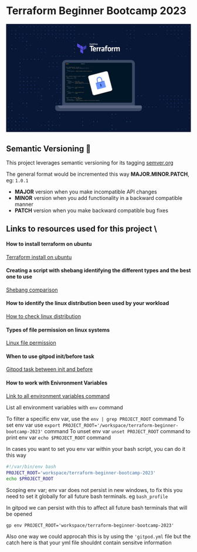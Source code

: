 # Terraform Beginner Bootcamp 2023

![Terraform Bootcamp](./images/terraform.jpg)
## Semantic Versioning :mage:

This project leverages semantic versioning for its tagging
[semver.org](https://semver.org/)

The general format would be incremented this way **MAJOR.MINOR.PATCH**, eg: `1.0.1`

- **MAJOR** version when you make incompatible API changes
- **MINOR** version when you add functionality in a backward compatible manner
- **PATCH** version when you make backward compatible bug fixes

## Links to resources used for this project \

#### How to install terraform on ubuntu
[Terraform install on ubuntu](https://developer.hashicorp.com/terraform/tutorials/aws-get-started/install-cli)

#### Creating a script with shebang identifying the different types and the best one to use
[Shebang comparison](https://www.cyberciti.biz/tips/finding-bash-perl-python-portably-using-env.html)

#### How to identify the linux distribution been used by your workload
[How to check linux distribution](https://www.tecmint.com/check-linux-os-version/#:~:text=The%20best%20way%20to%20determine,on%20almost%20all%20Linux%20systems.)

#### Types of file permission on linux systems
[Linux file permission](https://www.freecodecamp.org/news/file-permissions-in-linux-chmod-command-explained/)

#### When to use gitpod init/before task
[Gitpod task between init and before](https://www.gitpod.io/docs/configure/workspaces/tasks)

#### How to work with Enivronment Variables
[Link to all environment variables command](https://en.wikipedia.org/wiki/Environment_variable)

List all environment variables with `env` command

To filter a specific env var, use the `env | grep PROJECT_ROOT` command 
To set env var use `export PROJECT_ROOT='/workspace/terraform-beginner-bootcamp-2023'` command
To unset env var `unset PROJECT_ROOT` command
to print env var `echo $PROJECT_ROOT` command

In cases you want to set you env var within your bash script, you can do it this way

```sh
#!/var/bin/env bash
PROJECT_ROOT='workspace/terraform-beginner-bootcamp-2023'
echo $PROJECT_ROOT
```
Scoping env var; env var does not persist in new windows, to fix this you need to set it globally for all future bash terminals. eg `bash_profile`

In gitpod we can persist with this to affect all future bash terminals that will be opened

```
gp env PROJECT_ROOT='workspace/terraform-beginner-bootcamp-2023'

```

Also one way we could approcah this is by using the `'gitpod.yml` file but the catch here is that your yml file shouldnt contain sensitve information
